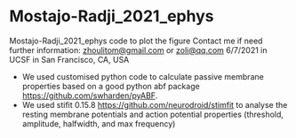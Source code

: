 # Mostajo-Radji_2021_ephys
Mostajo-Radji_2021_ephys code to plot the figure
Contact me if need further information: zhoulitom@gmail.com or zoli@qq.com
6/7/2021 in UCSF in San Francisco, CA, USA
- We used customised python code to calculate passive membrane properties based on a good python abf package https://github.com/swharden/pyABF. 
- We used stifit 0.15.8 https://github.com/neurodroid/stimfit to analyse the resting membrane potentials and action potential properties (threshold, amplitude, halfwidth, and max frequency)
